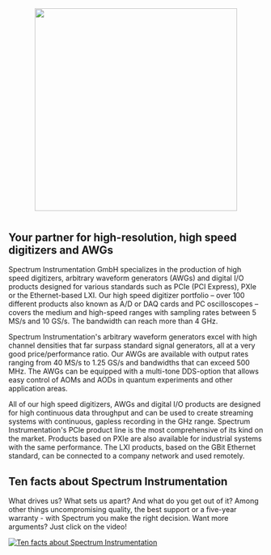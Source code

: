 <div style="margin-bottom: 40px; text-align: center">
<a href="https://spectrum-instrumentation.com">
    <img src="https://spectrum-instrumentation.com/img/logo-complete.png"  width=400 />
</a>
</div>

## Your partner for high-resolution, high speed digitizers and AWGs

Spectrum Instrumentation GmbH specializes in the production of high speed digitizers, arbitrary waveform generators (AWGs) and digital I/O products designed for various standards such as PCIe (PCI Express), PXIe or the Ethernet-based LXI. Our high speed digitizer portfolio – over 100 different products also known as A/D or DAQ cards and PC oscilloscopes – covers the medium and high-speed ranges with sampling rates between 5 MS/s and 10 GS/s. The bandwidth can reach more than 4 GHz.

Spectrum Instrumentation's arbitrary waveform generators excel with high channel densities that far surpass standard signal generators, all at a very good price/performance ratio. Our AWGs are available with output rates ranging from 40 MS/s to 1.25 GS/s and bandwidths that can exceed 500 MHz. The AWGs can be equipped with a multi-tone DDS-option that allows easy control of AOMs and AODs in quantum experiments and other application areas.

All of our high speed digitizers, AWGs and digital I/O products are designed for high continuous data throughput and can be used to create streaming systems with continuous, gapless recording in the GHz range. Spectrum Instrumentation's PCIe product line is the most comprehensive of its kind on the market. Products based on PXIe are also available for industrial systems with the same performance. The LXI products, based on the GBit Ethernet standard, can be connected to a company network and used remotely.

## Ten facts about Spectrum Instrumentation
What drives us? What sets us apart? And what do you get out of it? Among other things uncompromising quality, the best support or a five-year warranty - with Spectrum you make the right decision. Want more arguments? Just click on the video!

[![Ten facts about Spectrum Instrumentation](https://img.youtube.com/vi/Pzvvae5nt8I/0.jpg)](https://www.youtube.com/watch?v=Pzvvae5nt8I)
